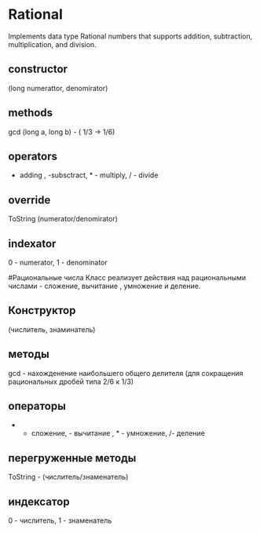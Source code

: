 # Rational
Implements data type Rational numbers that supports addition, subtraction, multiplication, and division.
## constructor
(long numerattor, denomirator)
## methods
gcd (long a, long b) - ( 1/3 -> 1/6)
## operators 
+ adding , -subsctract, * - multiply, / - divide
## override
ToString (numerator/denomirator)
## indexator
0 - numerator, 1 - denominator

#Рациональные числа
Класс реализует действия над рациональными числами - сложение, вычитание , умножение и деление.
## Конструктор
(числитель, знаминатель)
## методы
gcd - нахожденение наибольшего общего делителя (для сокращения рациональных дробей типа 2/6 к 1/3)
## операторы
+ - сложение, - вычитание , * - умножение, /- деление
## перегруженные методы
ToString - (числитель/знаменатель)
## индексатор
0 - числитель, 1 - знаменатель
